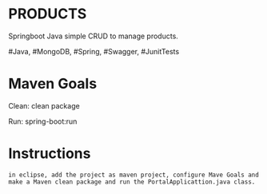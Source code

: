# PRODUCTS 
Springboot Java simple CRUD to manage products.

  #Java, #MongoDB, #Spring, #Swagger, #JunitTests

# Maven Goals
 Clean: clean package

 Run: spring-boot:run
 

# Instructions

    in eclipse, add the project as maven project, configure Mave Goals and make a Maven clean package and run the PortalApplicattion.java class.
